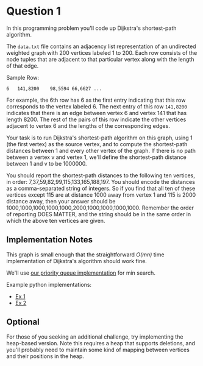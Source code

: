 # Question 1

In this programming problem you'll code up Dijkstra's shortest-path algorithm. 

The `data.txt` file contains an adjacency list representation of an undirected weighted graph with 200 vertices labeled 1 to 200. Each row consists of the node tuples that are adjacent to that particular vertex along with the length of that edge. 

Sample Row:

```
6	141,8200	98,5594	66,6627	...
```

For example, the 6th row has 6 as the first entry indicating that this row corresponds to the vertex labeled 6. The next entry of this row `141,8200` indicates that there is an edge between vertex 6 and vertex 141 that has length 8200. The rest of the pairs of this row indicate the other vertices adjacent to vertex 6 and the lengths of the corresponding edges.

Your task is to run Dijkstra's shortest-path algorithm on this graph, using 1 (the first vertex) as the source vertex, and to compute the shortest-path distances between 1 and every other vertex of the graph. If there is no path between a vertex v and vertex 1, we'll define the shortest-path distance between 1 and v to be 1000000. 

You should report the shortest-path distances to the following ten vertices, in order: 7,37,59,82,99,115,133,165,188,197. You should encode the distances as a comma-separated string of integers. So if you find that all ten of these vertices except 115 are at distance 1000 away from vertex 1 and 115 is 2000 distance away, then your answer should be 1000,1000,1000,1000,1000,2000,1000,1000,1000,1000. Remember the order of reporting DOES MATTER, and the string should be in the same order in which the above ten vertices are given.


## Implementation Notes

This graph is small enough that the straightforward *O(mn)* time implementation of Dijkstra's algorithm should work fine. 

We'll use [our priority queue implementation](https://github.com/joyrexus/sandbox/tree/master/heaps) for min search.

Example python implementations:

* [Ex 1](https://github.com/kqdtran/ADA1/tree/master/dijkstra)
* [Ex 2](http://code.activestate.com/recipes/119466-dijkstras-algorithm-for-shortest-paths/)


## Optional

For those of you seeking an additional challenge, try implementing the heap-based version. Note this requires a heap that supports deletions, and you'll probably need to maintain some kind of mapping between vertices and their positions in the heap.
